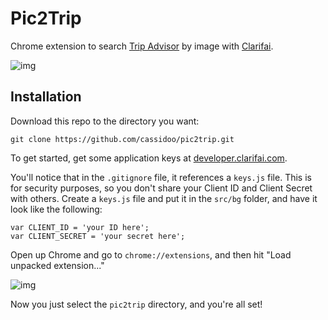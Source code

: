 Pic2Trip
============

Chrome extension to search [Trip Advisor](http://tripadvisor.com) by image with
[Clarifai](http://clarifai.com).

![img](screenshot.gif)

## Installation

Download this repo to the directory you want:

```
git clone https://github.com/cassidoo/pic2trip.git
```

To get started, get some application keys at [developer.clarifai.com](http://developer.clarifai.com).

You'll notice that in the `.gitignore` file, it references a `keys.js` file.
This is for security purposes, so you don't share your Client ID and Client
Secret with others.  Create a `keys.js` file and put it in the `src/bg` folder,
and have it look like the following:

```
var CLIENT_ID = 'your ID here';
var CLIENT_SECRET = 'your secret here';
```

Open up Chrome and go to `chrome://extensions`, and then hit
"Load unpacked extension..."

![img](extensions.png)

Now you just select the `pic2trip` directory, and you're all set!

